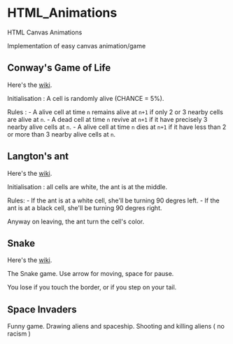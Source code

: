 # HTML_Animations
HTML Canvas Animations

Implementation of easy canvas animation/game

## Conway's Game of Life
  Here's the [wiki](https://en.wikipedia.org/wiki/Conway%27s_Game_of_Life).
  
  Initialisation : A cell is randomly alive (CHANCE = 5%).
  
  Rules : 
    - A alive cell at time `n` remains alive at `n+1` if only 2 or 3 nearby cells are alive at `n`.
    - A dead cell at time `n` revive at `n+1` if it have precisely 3 nearby alive cells at `n`.
    - A alive cell at time `n` dies at `n+1` if it have less than 2 or more than 3 nearby alive cells at `n`.
    
## Langton's ant  
  Here's the [wiki](https://en.wikipedia.org/wiki/Langton%27s_ant).
  
  Initialisation : all cells are white, the ant is at the middle.
  
  Rules: 
    - If the ant is at a white cell, she'll be turning 90 degres left.
    - If the ant is at a black cell, she'll be turning 90 degres right.
    
  Anyway on leaving, the ant turn the cell's color.
  
## Snake
  Here's the [wiki](https://en.wikipedia.org/wiki/Snake_(video_game_genre)).

The Snake game. Use arrow for moving, space for pause. 
  
  You lose if you touch the border, or if you step on your tail.

## Space Invaders

Funny game. Drawing aliens and spaceship.
Shooting and killing aliens ( no racism )
